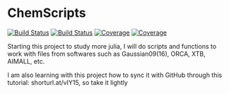 # ChemScripts

[![Build Status](https://travis-ci.com/caprilesport/ChemScripts.svg?branch=main)](https://travis-ci.com/caprilesport/ChemScripts)
[![Build Status](https://ci.appveyor.com/api/projects/status/github/caprilesport/ChemScripts?svg=true)](https://ci.appveyor.com/project/caprilesport/ChemScripts)
[![Coverage](https://codecov.io/gh/caprilesport/ChemScripts/branch/main/graph/badge.svg)](https://codecov.io/gh/caprilesport/ChemScripts)
[![Coverage](https://coveralls.io/repos/github/caprilesport/ChemScripts/badge.svg?branch=main)](https://coveralls.io/github/caprilesport/ChemScripts?branch=main)


Starting this project to study more julia, I will do scripts and functions to work with files from softwares such as Gaussian09(16), ORCA, XTB, AIMALL, etc.

I am also learning with this project how to sync it with GitHub through this tutorial: shorturl.at/vIY15, so take it lightly

